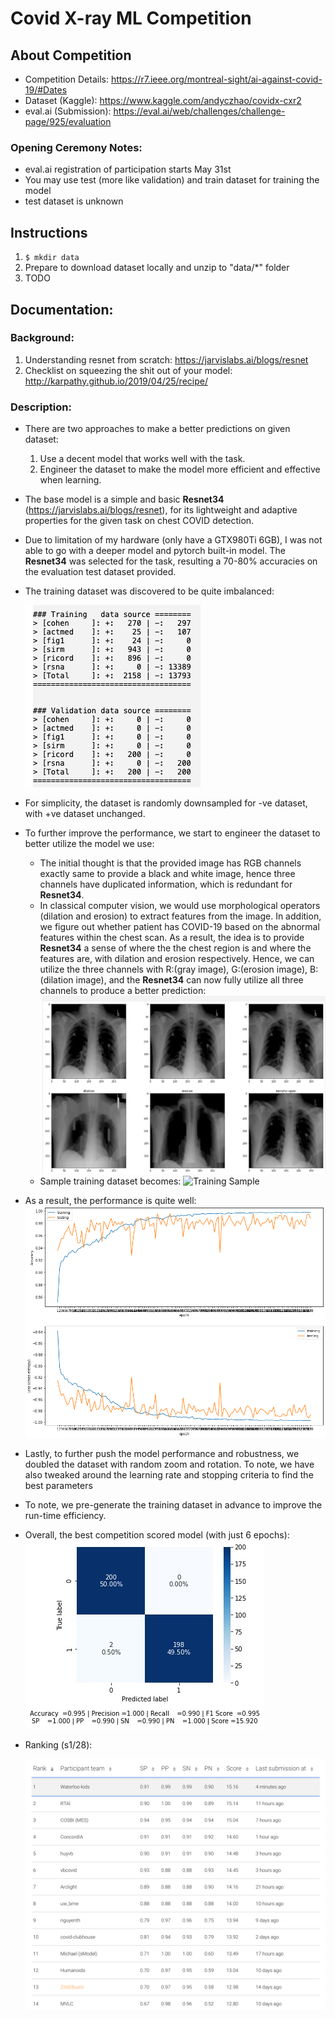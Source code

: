 # Covid X-ray ML Competition

## About Competition
- Competition Details: https://r7.ieee.org/montreal-sight/ai-against-covid-19/#Dates
- Dataset (Kaggle): https://www.kaggle.com/andyczhao/covidx-cxr2
- eval.ai (Submission): https://eval.ai/web/challenges/challenge-page/925/evaluation

### Opening Ceremony Notes:

- eval.ai registration of participation starts May 31st
- You may use test (more like validation) and train dataset for training the model
- test dataset is unknown


## Instructions
1. ```$ mkdir data```
2. Prepare to download dataset locally and unzip to "data/*" folder
3. TODO

## Documentation:
### Background:
1. Understanding resnet from scratch: https://jarvislabs.ai/blogs/resnet
2. Checklist on squeezing the shit out of your model: http://karpathy.github.io/2019/04/25/recipe/


### Description:
- There are two approaches to make a better predictions on given dataset:
    1. Use a decent model that works well with the task.
    2. Engineer the dataset to make the model more efficient and effective when learning.
    
- The base model is a simple and basic **Resnet34** (https://jarvislabs.ai/blogs/resnet), for its lightweight and adaptive properties for the given task on chest COVID detection.

- Due to limitation of my hardware (only have a GTX980Ti 6GB), I was not able to go with a deeper model and pytorch built-in model. The **Resnet34** was selected for the task, resulting a 70-80% accuracies on the evaluation test dataset provided.

- The training dataset was discovered to be quite imbalanced:
  
    ![dataset](img/dataset.png)
    
- For simplicity, the dataset is randomly downsampled for -ve dataset, with +ve dataset unchanged.

- To further improve the performance, we start to engineer the dataset to better utilize the model we use:
    - The initial thought is that the provided image has RGB channels exactly same to provide a black and white image, hence three channels have duplicated information, which is redundant for **Resnet34**.
    - In classical computer vision, we would use morphological operators (dilation and erosion) to extract features from the image. In addition, we figure out whether patient has COVID-19 based on the abnormal features within the chest scan. As a result, the idea is to provide **Resnet34** a sense of where the the chest region is and where the features are, with dilation and erosion respectively. Hence, we can utilize the three channels with R:(gray image), G:(erosion image), B:(dilation image), and the **Resnet34** can now fully utilize all three channels to produce a better prediction:
        ![dataset](img/rgb.png)
    - Sample training dataset becomes:
        ![Training Sample](output/CUSTOM-MODEL/v6-custom-3/plot_training-sample.png)
    
- As a result, the performance is quite well:
    ![training_progress[v6-custom-with-aug-10]](img/training_progress[v6-custom-with-aug-10].png)
    
- Lastly, to further push the model performance and robustness, we doubled the dataset with random zoom and rotation. To note, we have also tweaked around the learning rate and stopping criteria to find the best parameters

- To note, we pre-generate the training dataset in advance to improve the run-time efficiency.

- Overall, the best competition scored model (with just 6 epochs): 
    ![confusion_matrix_107_200](img/confusion_matrix_107_200.jpg)
    
- Ranking (s1/28):
    
    ![rank](img/rank.png)
